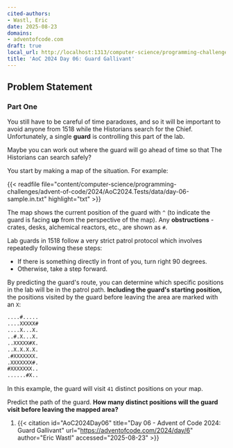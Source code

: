 ```yaml
---
cited-authors:
- Wastl, Eric
date: 2025-08-23
domains:
- adventofcode.com
draft: true
local_url: http://localhost:1313/computer-science/programming-challenges/advent-of-code/2024/AoC2024/06-guard-gallivant/06-guard-gallivant/
title: 'AoC 2024 Day 06: Guard Gallivant'
---
```


## Problem Statement

### Part One

You still have to be careful of time paradoxes, and so it will be important to
avoid anyone from 1518 while the Historians search for the Chief. Unfortunately,
a single **guard** is controlling this part of the lab.

Maybe you can work out where the guard will go ahead of time so that The
Historians can search safely?

You start by making a map of the situation. For example:

{{< readfile
  file="content/computer-science/programming-challenges/advent-of-code/2024/AoC2024.Tests/data/day-06-sample.in.txt"
  highlight="txt" >}}

The map shows the current position of the guard with `^` (to indicate the guard
is facing **up** from the perspective of the map). Any **obstructions** -
crates, desks, alchemical reactors, etc., are shown as `#`.

Lab guards in 1518 follow a very strict patrol protocol which involves
repeatedly following these steps:

* If there is something directly in front of you, turn right 90 degrees.
* Otherwise, take a step forward.

By predicting the guard's route, you can determine which specific positions in
the lab will be in the patrol path. **Including the guard's starting position,**
the positions visited by the guard before leaving the area are marked with an
`X`:

```txt
....#.....
....XXXXX#
....X...X.
..#.X...X.
..XXXXX#X.
..X.X.X.X.
.#XXXXXXX.
.XXXXXXX#.
#XXXXXXX..
......#X..
```

In this example, the guard will visit `41` distinct positions on your map.

Predict the path of the guard. **How many distinct positions will the guard
visit before leaving the mapped area?**

1. {{< citation
  id="AoC2024Day06"
  title="Day 06 - Advent of Code 2024: Guard Gallivant"
  url="https://adventofcode.com/2024/day/6"
  author="Eric Wastl"
  accessed="2025-08-23" >}}
